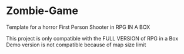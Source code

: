 # Zombie-Game
 Template for a horror First Person Shooter in RPG IN A BOX

This project is only compatible with the FULL VERSION of RPG in a Box
Demo version is not compatible because of map size limit
